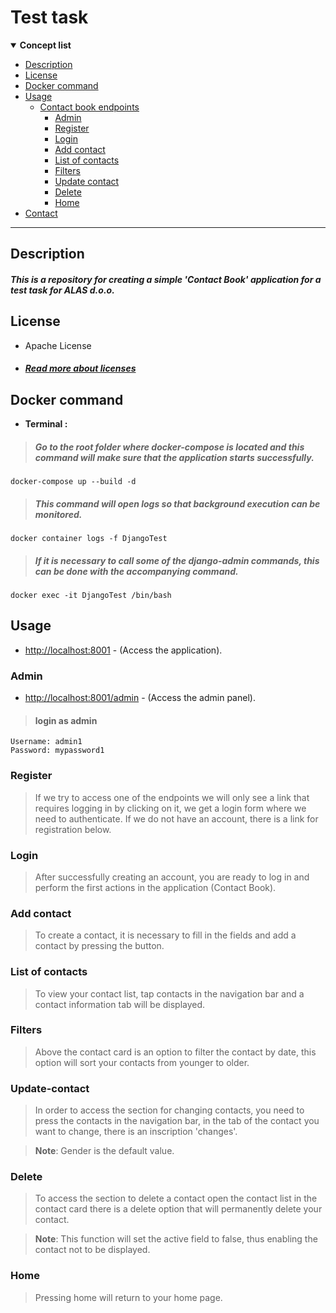 # Test task
<details open>

**<summary> Concept list </summary>**

- [Description](#Description) 
- [License](#License)
- [Docker command](#Docker-command)
- [Usage ](#Usage )
  - [Contact book endpoints](#Contact-book)    
    - [Admin](#Admin)
    - [Register](#Register)
    - [Login](#Login)
    - [Add contact](#Add-contact)
    - [List of contacts](#List-of-contacts)
    - [Filters](#Filters)
    - [Update contact](#Update-contact)
    - [Delete](#Delete)
    - [Home](#Home)
- [Contact](#Contact)

</details>

___

## Description
##### This is a repository for creating a simple 'Contact Book' application for a test task for ALAS d.o.o.


## License
- Apache License 
- ##### [Read more about licenses](https://github.com/mifa43/test-repetition/blob/main/LICENSE)


## Docker command
- **Terminal :**
> ##### Go to the root folder where docker-compose is located and this command will make sure that the application starts successfully.

    docker-compose up --build -d

> ##### This command will open logs so that background execution can be monitored.

    docker container logs -f DjangoTest

> ##### If it is necessary to call some of the django-admin commands, this can be done with the accompanying command.

    docker exec -it DjangoTest /bin/bash

## Usage

- <http://localhost:8001> - (Access the application).

### Admin

- <http://localhost:8001/admin> - (Access the admin panel).

> #### login as admin

    Username: admin1
    Password: mypassword1

### Register

> If we try to access one of the endpoints we will only see a link that requires logging in by clicking on it, we get a login form where we need to authenticate. If we do not have an account, there is a link for registration below.

### Login

> After successfully creating an account, you are ready to log in and perform the first actions in the application (Contact Book).

### Add contact

> To create a contact, it is necessary to fill in the fields and add a contact by pressing the button.

### List of contacts

> To view your contact list, tap contacts in the navigation bar and a contact information tab will be displayed.

### Filters

> Above the contact card is an option to filter the contact by date, this option will sort your contacts from younger to older.

### Update-contact

> In order to access the section for changing contacts, you need to press the contacts in the navigation bar, in the tab of the contact you want to change, there is an inscription 'changes'.

> **Note**: Gender is the default value.

### Delete

> To access the section to delete a contact open the contact list in the contact card there is a delete option that will permanently delete your contact.

> **Note**: This function will set the active field to false, thus enabling the contact not to be displayed.

### Home

> Pressing home will return to your home page.
